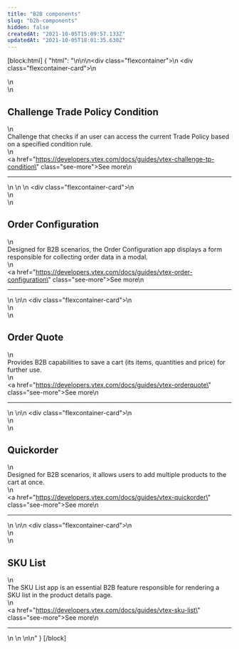 ```yaml
---
title: "B2B components"
slug: "b2b-components"
hidden: false
createdAt: "2021-10-05T15:09:57.133Z"
updatedAt: "2021-10-05T18:01:35.630Z"
---
```

[block:html]
{
  "html": "<style>\n    .flexcontainer {\n        display: flex;\n        flex-wrap: wrap;\n        padding-top: 1rem;\n        padding-bottom: 2rem;\n        justify-content: space-between;\n    }\n\n    .flexcontainer-card {\n        display: flex;\n        flex-direction: column;\n        justify-content: space-between;\n        align-items: flex-start;\n        width: 22rem;\n        margin: 0.5rem;\n        line-height: 1.8;\n    }\n    .see-more {\n        color: rgb(247, 25, 99);\n        text-decoration: none !important;\n    }\n\n    .see-more::after {\n        content: url(\"data:image/svg+xml;utf8,<svg xmlns='http://www.w3.org/2000/svg' width='30' height='14' viewBox='0 -8 59 14' fill='none'><path d='M0 7H57' stroke='rgb(247, 25, 99)'></path><path d='M49 1L57.5 7L49 13' stroke='rgb(247, 25, 99)'></path></svg>\");\n        display: inline-block;\n        margin-left: 6px;\n        text-decoration: none !important;\n    }\n\n    .see-more:hover:after {\n        content: url(\"data:image/svg+xml;utf8,<svg xmlns='http://www.w3.org/2000/svg' width='30' height='14' viewBox='0 -8 59 14' fill='none'><path d='M0 7H57' stroke='rgb(181, 16, 71)'></path><path d='M49 1L57.5 7L49 13' stroke='rgb(181, 16, 71)'></path></svg>\");\n        margin-left: 8px;\n    }\n\n    .see-more:hover {\n        color: rgb(181, 16, 71);\n    }\n</style>\n\n\n<div class=\"flexcontainer\">\n    <div class=\"flexcontainer-card\">\n        <article >\n            <div>\n                <h2>Challenge Trade Policy Condition</h2>\n                <div>Challenge that checks if an user can access the current Trade Policy based on a specified condition rule.</div>\n            </div><a href=\"https://developers.vtex.com/docs/guides/vtex-challenge-tp-condition\" class=\"see-more\">See more</a>\n            <hr></article>\n    </div>\n    \n    <div class=\"flexcontainer-card\">\n        <article >\n            <div>\n                <h2>Order Configuration</h2>\n                <div>Designed for B2B scenarios, the Order Configuration app displays a form responsible for collecting order data in a modal.</div>\n            </div><a href=\"https://developers.vtex.com/docs/guides/vtex-order-configuration\" class=\"see-more\">See more</a>\n            <hr></article>\n    </div>\n\n    <div class=\"flexcontainer-card\">\n        <article >\n            <div>\n                <h2>Order Quote</h2>\n                <div>Provides B2B capabilities to save a cart (its items, quantities and price) for further use.</div>\n            </div><a href=\"https://developers.vtex.com/docs/guides/vtex-orderquote\" class=\"see-more\">See more</a>\n            <hr></article>\n    </div>\n\n    <div class=\"flexcontainer-card\">\n        <article >\n            <div>\n                <h2>Quickorder</h2>\n                <div>Designed for B2B scenarios, it allows users to add multiple products to the cart at once.</div>\n            </div><a href=\"https://developers.vtex.com/docs/guides/vtex-quickorder\" class=\"see-more\">See more</a>\n            <hr></article>\n    </div>\n\n    <div class=\"flexcontainer-card\">\n        <article >\n            <div>\n                <h2>SKU List</h2>\n                <div>The SKU List app is an essential B2B feature responsible for rendering a SKU list in the product details page.</div>\n            </div><a href=\"https://developers.vtex.com/docs/guides/vtex-sku-list\" class=\"see-more\">See more</a>\n            <hr></article>\n    </div>\n    \n</div>\n"
}
[/block]